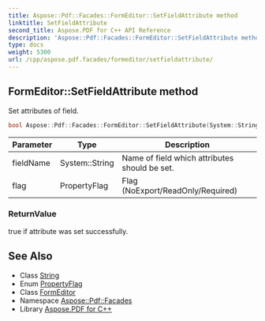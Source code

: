 ```yaml
---
title: Aspose::Pdf::Facades::FormEditor::SetFieldAttribute method
linktitle: SetFieldAttribute
second_title: Aspose.PDF for C++ API Reference
description: 'Aspose::Pdf::Facades::FormEditor::SetFieldAttribute method. Set attributes of field in C++.'
type: docs
weight: 5300
url: /cpp/aspose.pdf.facades/formeditor/setfieldattribute/
---
```

## FormEditor::SetFieldAttribute method


Set attributes of field.

```cpp
bool Aspose::Pdf::Facades::FormEditor::SetFieldAttribute(System::String fieldName, PropertyFlag flag)
```


| Parameter | Type | Description |
| --- | --- | --- |
| fieldName | System::String | Name of field which attributes should be set. |
| flag | PropertyFlag | Flag (NoExport/ReadOnly/Required) |

### ReturnValue

true if attribute was set successfully.

## See Also

* Class [String](../../../system/string/)
* Enum [PropertyFlag](../../propertyflag/)
* Class [FormEditor](../)
* Namespace [Aspose::Pdf::Facades](../../)
* Library [Aspose.PDF for C++](../../../)

